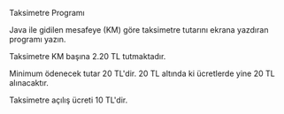 Taksimetre Programı


Java ile gidilen mesafeye (KM) göre taksimetre tutarını ekrana yazdıran programı yazın.



Taksimetre KM başına 2.20 TL tutmaktadır.


Minimum ödenecek tutar 20 TL'dir. 20 TL altında ki ücretlerde yine 20 TL alınacaktır.


Taksimetre açılış ücreti 10 TL'dir.

